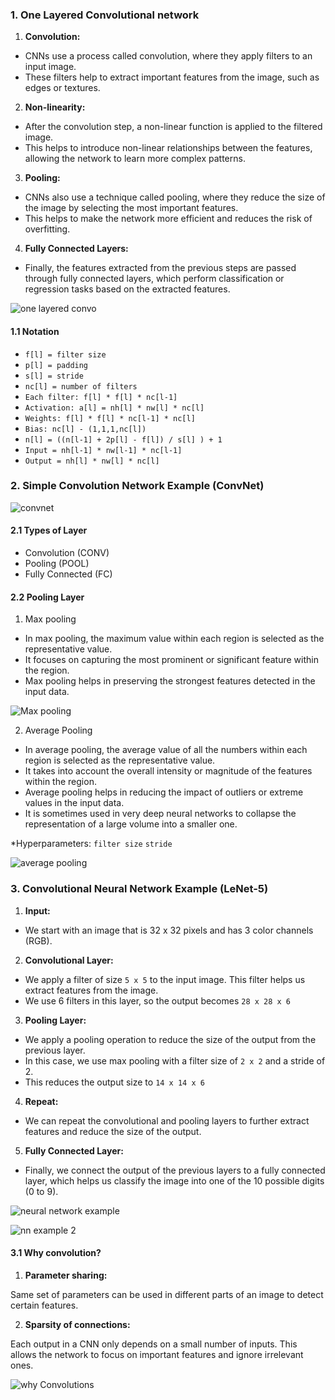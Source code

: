 ### 1. One Layered Convolutional network

1. **Convolution:**

- CNNs use a process called convolution, where they apply filters to an input image.
- These filters help to extract important features from the image, such as edges or textures.

2. **Non-linearity:**

- After the convolution step, a non-linear function is applied to the filtered image.
- This helps to introduce non-linear relationships between the features, allowing the network to learn more complex patterns.

3. **Pooling:**

- CNNs also use a technique called pooling, where they reduce the size of the image by selecting the most important features.
- This helps to make the network more efficient and reduces the risk of overfitting.

4. **Fully Connected Layers:**

- Finally, the features extracted from the previous steps are passed through fully connected layers, which perform classification or regression tasks based on the extracted features.

![one layered convo](https://github.com/user-attachments/assets/3d40390b-2515-4a9e-93ec-2e6875ea2b37)

#### 1.1 Notation

- `f[l] = filter size`
- `p[l] = padding`
- `s[l] = stride`
- `nc[l] = number of filters`
- `Each filter: f[l] * f[l] * nc[l-1]`
- `Activation: a[l] = nh[l] * nw[l] * nc[l]`
- `Weights: f[l] * f[l] * nc[l-1] * nc[l]`
- `Bias: nc[l] - (1,1,1,nc[l])`
- `n[l] = ((n[l-1] + 2p[l] - f[l]) / s[l] ) + 1`
- `Input = nh[l-1] * nw[l-1] * nc[l-1]`
- `Output = nh[l] * nw[l] * nc[l]`

### 2. Simple Convolution Network Example (ConvNet)

![convnet](https://github.com/user-attachments/assets/4b86c227-88b8-4cdf-a74a-54fd65d879a8)

#### 2.1 Types of Layer

- Convolution (CONV)
- Pooling (POOL)
- Fully Connected (FC)

#### 2.2 Pooling Layer

1. Max pooling

- In max pooling, the maximum value within each region is selected as the representative value.
- It focuses on capturing the most prominent or significant feature within the region.
- Max pooling helps in preserving the strongest features detected in the input data.

![Max pooling ](https://github.com/user-attachments/assets/24cfbe09-495e-43f3-b8ee-0480f3f88360)

2. Average Pooling

- In average pooling, the average value of all the numbers within each region is selected as the representative value.
- It takes into account the overall intensity or magnitude of the features within the region.
- Average pooling helps in reducing the impact of outliers or extreme values in the input data.
- It is sometimes used in very deep neural networks to collapse the representation of a large volume into a smaller one.

\*Hyperparameters: `filter size` `stride`

![average pooling](https://github.com/user-attachments/assets/08ff01f3-fc72-463f-931e-24628691fb28)

### 3. Convolutional Neural Network Example (LeNet-5)

1. **Input:**

- We start with an image that is 32 x 32 pixels and has 3 color channels (RGB).

2. **Convolutional Layer:**

- We apply a filter of size `5 x 5` to the input image. This filter helps us extract features from the image.
- We use 6 filters in this layer, so the output becomes `28 x 28 x 6`

3. **Pooling Layer:**

- We apply a pooling operation to reduce the size of the output from the previous layer.
- In this case, we use max pooling with a filter size of `2 x 2` and a stride of 2.
- This reduces the output size to `14 x 14 x 6`

4. **Repeat:**

- We can repeat the convolutional and pooling layers to further extract features and reduce the size of the output.

5. **Fully Connected Layer:**

- Finally, we connect the output of the previous layers to a fully connected layer, which helps us classify the image into one of the 10 possible digits (0 to 9).

![neural network example](https://github.com/user-attachments/assets/b1b15f8f-8688-41c6-82e1-a8954ba7f26b)

![nn example 2](https://github.com/user-attachments/assets/dcd61d0d-76a4-4653-bbed-a04ead65655a)

#### 3.1 Why convolution?

1. **Parameter sharing:**

Same set of parameters can be used in different parts of an image to detect certain features.

2. **Sparsity of connections:**

Each output in a CNN only depends on a small number of inputs. This allows the network to focus on important features and ignore irrelevant ones.

![why Convolutions](https://github.com/user-attachments/assets/0531cbce-9575-45a5-93b4-592ca5117102)
